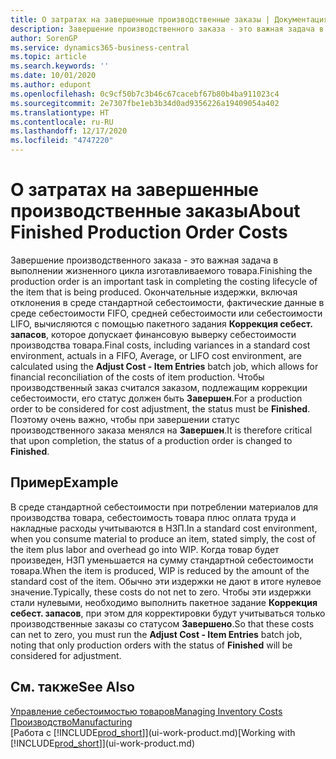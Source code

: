 ```yaml
---
title: О затратах на завершенные производственные заказы | Документация Майкрософт
description: Завершение производственного заказа - это важная задача в выполнении жизненного цикла изготавливаемого товара. Окончательные издержки, включая отклонения в среде стандартной себестоимости, фактические данные в среде себестоимости FIFO, средней себестоимости или себестоимости LIFO, вычисляются с помощью пакетного задания Коррекция себест. запасов.
author: SorenGP
ms.service: dynamics365-business-central
ms.topic: article
ms.search.keywords: ''
ms.date: 10/01/2020
ms.author: edupont
ms.openlocfilehash: 0c9cf50b7c3b46c67cacebf67b80b4ba911023c4
ms.sourcegitcommit: 2e7307fbe1eb3b34d0ad9356226a19409054a402
ms.translationtype: HT
ms.contentlocale: ru-RU
ms.lasthandoff: 12/17/2020
ms.locfileid: "4747220"
---
```

# <a name="about-finished-production-order-costs"></a><span data-ttu-id="c929f-104">О затратах на завершенные производственные заказы</span><span class="sxs-lookup"><span data-stu-id="c929f-104">About Finished Production Order Costs</span></span>
<span data-ttu-id="c929f-105">Завершение производственного заказа - это важная задача в выполнении жизненного цикла изготавливаемого товара.</span><span class="sxs-lookup"><span data-stu-id="c929f-105">Finishing the production order is an important task in completing the costing lifecycle of the item that is being produced.</span></span> <span data-ttu-id="c929f-106">Окончательные издержки, включая отклонения в среде стандартной себестоимости, фактические данные в среде себестоимости FIFO, средней себестоимости или себестоимости LIFO, вычисляются с помощью пакетного задания **Коррекция себест. запасов**, которое допускает финансовую выверку себестоимости производства товара.</span><span class="sxs-lookup"><span data-stu-id="c929f-106">Final costs, including variances in a standard cost environment, actuals in a FIFO, Average, or LIFO cost environment, are calculated using the **Adjust Cost - Item Entries** batch job, which allows for financial reconciliation of the costs of item production.</span></span> <span data-ttu-id="c929f-107">Чтобы производственный заказ считался заказом, подлежащим коррекции себестоимости, его статус должен быть **Завершен**.</span><span class="sxs-lookup"><span data-stu-id="c929f-107">For a production order to be considered for cost adjustment, the status must be **Finished**.</span></span> <span data-ttu-id="c929f-108">Поэтому очень важно, чтобы при завершении статус производственного заказа менялся на **Завершен**.</span><span class="sxs-lookup"><span data-stu-id="c929f-108">It is therefore critical that upon completion, the status of a production order is changed to **Finished**.</span></span>  

## <a name="example"></a><span data-ttu-id="c929f-109">Пример</span><span class="sxs-lookup"><span data-stu-id="c929f-109">Example</span></span>  
 <span data-ttu-id="c929f-110">В среде стандартной себестоимости при потреблении материалов для производства товара, себестоимость товара плюс оплата труда и накладные расходы учитываются в НЗП.</span><span class="sxs-lookup"><span data-stu-id="c929f-110">In a standard cost environment, when you consume material to produce an item, stated simply, the cost of the item plus labor and overhead go into WIP.</span></span> <span data-ttu-id="c929f-111">Когда товар будет произведен, НЗП уменьшается на сумму стандартной себестоимости товара.</span><span class="sxs-lookup"><span data-stu-id="c929f-111">When the item is produced, WIP is reduced by the amount of the standard cost of the item.</span></span> <span data-ttu-id="c929f-112">Обычно эти издержки не дают в итоге нулевое значение.</span><span class="sxs-lookup"><span data-stu-id="c929f-112">Typically, these costs do not net to zero.</span></span> <span data-ttu-id="c929f-113">Чтобы эти издержки стали нулевыми, необходимо выполнить пакетное задание **Коррекция себест. запасов**, при этом для корректировки будут учитываться только производственные заказы со статусом **Завершено**.</span><span class="sxs-lookup"><span data-stu-id="c929f-113">So that these costs can net to zero, you must run the **Adjust Cost - Item Entries** batch job, noting that only production orders with the status of **Finished** will be considered for adjustment.</span></span>  

## <a name="see-also"></a><span data-ttu-id="c929f-114">См. также</span><span class="sxs-lookup"><span data-stu-id="c929f-114">See Also</span></span>  
[<span data-ttu-id="c929f-115">Управление себестоимостью товаров</span><span class="sxs-lookup"><span data-stu-id="c929f-115">Managing Inventory Costs</span></span>](finance-manage-inventory-costs.md)  
[<span data-ttu-id="c929f-116">Производство</span><span class="sxs-lookup"><span data-stu-id="c929f-116">Manufacturing</span></span>](production-manage-manufacturing.md)  
<span data-ttu-id="c929f-117">[Работа с [!INCLUDE[prod_short](includes/prod_short.md)]](ui-work-product.md)</span><span class="sxs-lookup"><span data-stu-id="c929f-117">[Working with [!INCLUDE[prod_short](includes/prod_short.md)]](ui-work-product.md)</span></span>

